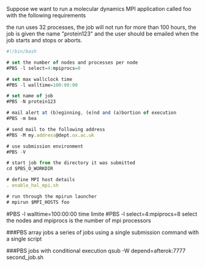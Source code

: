 Suppose we want to run a molecular dynamics MPI application called foo with the following requirements

the run uses 32 processes,
the job will not run for more than 100 hours,
the job is given the name "protein123" and
the user should be emailed when the job starts and stops or aborts.

```js
#!/bin/bash

# set the number of nodes and processes per node
#PBS -l select=4:mpiprocs=8

# set max wallclock time
#PBS -l walltime=100:00:00

# set name of job
#PBS -N protein123

# mail alert at (b)eginning, (e)nd and (a)bortion of execution
#PBS -m bea

# send mail to the following address
#PBS -M my.address@dept.ox.ac.uk

# use submission environment
#PBS -V

# start job from the directory it was submitted
cd $PBS_O_WORKDIR

# define MPI host details
. enable_hal_mpi.sh

# run through the mpirun launcher
# mpirun $MPI_HOSTS foo
```

\#PBS -l walltime=100:00:00 time limite
\#PBS -l select=4:mpiprocs=8 select the nodes and mpiprocs is the number of mpi processors

###PBS array jobs
a series of jobs using a single submission command with a single script

###PBS jobs with conditional execution
qsub -W depend=afterok:7777 second_job.sh